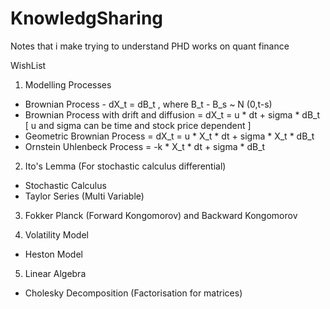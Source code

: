 # KnowledgSharing
Notes that i make trying to understand PHD works on quant finance

WishList

1. Modelling Processes
- Brownian Process - dX_t = dB_t , where B_t - B_s ~ N (0,t-s) 
- Brownian Process with drift and diffusion = dX_t = u * dt + sigma * dB_t   [ u and sigma can be time and stock price dependent ] 
- Geometric Brownian Process = dX_t = u * X_t * dt + sigma * X_t * dB_t
- Ornstein Uhlenbeck Process = -k * X_t * dt + sigma * dB_t

2. Ito's Lemma (For stochastic calculus differential)
- Stochastic Calculus
- Taylor Series (Multi Variable)

3. Fokker Planck (Forward Kongomorov) and Backward Kongomorov


4. Volatility Model 
- Heston Model 


5. Linear Algebra 
- Cholesky Decomposition (Factorisation for matrices)
